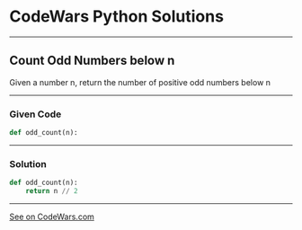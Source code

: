 # CodeWars Python Solutions

---

## Count Odd Numbers below n


Given a number n, return the number of positive odd numbers below n

---

### Given Code
```python
def odd_count(n):
```
---

### Solution
```python
def odd_count(n):
    return n // 2
```    


-------

[See on CodeWars.com](https://www.codewars.com/kata/59342039eb450e39970000a6/train/python)
